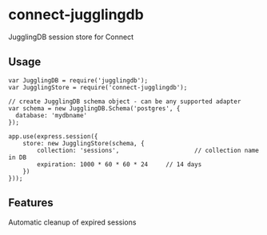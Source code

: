 connect-jugglingdb
==================

JugglingDB session store for Connect

Usage
-----

```
var JugglingDB = require('jugglingdb');
var JugglingStore = require('connect-jugglingdb');

// create JugglingDB schema object - can be any supported adapter
var schema = new JugglingDB.Schema('postgres', {
  database: 'mydbname'
});

app.use(express.session({
	store: new JugglingStore(schema, {
		collection: 'sessions',						// collection name in DB
		expiration: 1000 * 60 * 60 * 24		// 14 days
	})
}));
```

Features
--------

Automatic cleanup of expired sessions
